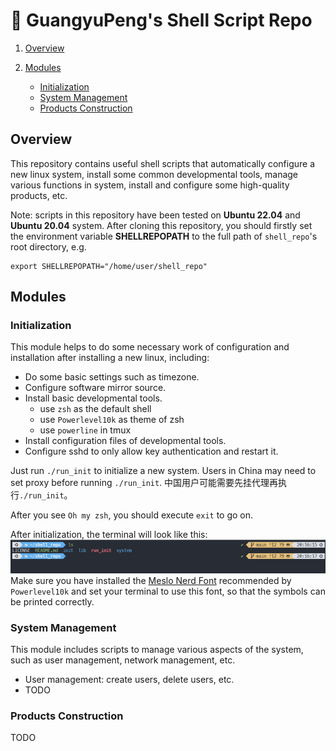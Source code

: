 # :beers: GuangyuPeng's Shell Script Repo

1. [Overview](#Overview)
2. [Modules](#Modules)

    * [Initialization](#Initialization)
    * [System Management](#SystemManagement)
	* [Products Construction](#ProductsConstruction)

## <a name='Overview'></a>Overview

This repository contains useful shell scripts that automatically configure
a new linux system, install some common developmental tools, manage various
functions in system, install and configure some high-quality products, etc.

Note: scripts in this repository have been tested on **Ubuntu 22.04** and
**Ubuntu 20.04** system.
After cloning this repository, you should firstly set the environment variable
**SHELLREPOPATH** to the full path of `shell_repo`'s root directory, e.g.

```shell
export SHELLREPOPATH="/home/user/shell_repo"
```

## <a name='Modules'></a>Modules

### <a name='Initialization'></a>Initialization

This module helps to do some necessary work of configuration and installation
after installing a new linux, including:

* Do some basic settings such as timezone.
* Configure software mirror source.
* Install basic developmental tools.
    * use `zsh` as the default shell
    * use `Powerlevel10k` as theme of zsh
    * use `powerline` in tmux
* Install configuration files of developmental tools.
* Configure sshd to only allow key authentication and restart it.

Just run `./run_init` to initialize a new system. Users in China may need to
set proxy before running `./run_init`.
中国用户可能需要先挂代理再执行`./run_init`。

After you see `Oh my zsh`, you should execute `exit` to go on.

After initialization, the terminal will look like this:
![zsh_theme](./zsh_theme.png)
Make sure you have installed the [Meslo Nerd Font](https://github.com/romkatv/powerlevel10k#meslo-nerd-font-patched-for-powerlevel10k)
recommended by `Powerlevel10k` and set your terminal to use this font, so that
the symbols can be printed correctly.

### <a name='SystemManagement'></a>System Management

This module includes scripts to manage various aspects of the system, such as
user management, network management, etc.

* User management: create users, delete users, etc.
* TODO

### <a name='ProductsConstruction'></a>Products Construction

TODO
